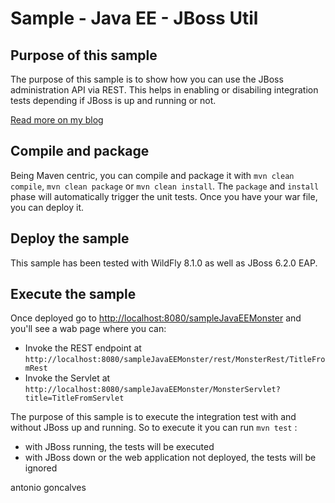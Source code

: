 # Sample - Java EE - JBoss Util

## Purpose of this sample

The purpose of this sample is to show how you can use the JBoss administration API via REST. This helps in enabling or disabiling integration tests depending if JBoss is up and running or not. 

[Read more on my blog](http://antoniogoncalves.org/2013/07/03/monster-component-in-java-ee-7/)

## Compile and package

Being Maven centric, you can compile and package it with `mvn clean compile`, `mvn clean package` or `mvn clean install`. The `package` and `install` phase will automatically trigger the unit tests. Once you have your war file, you can deploy it.

## Deploy the sample

This sample has been tested with WildFly 8.1.0 as well as JBoss 6.2.0 EAP.

## Execute the sample

Once deployed go to [http://localhost:8080/sampleJavaEEMonster](http://localhost:8080/sampleJavaEEMonster) and you'll see a wab page where you can:

* Invoke the REST endpoint at `http://localhost:8080/sampleJavaEEMonster/rest/MonsterRest/TitleFromRest`
* Invoke the Servlet at `http://localhost:8080/sampleJavaEEMonster/MonsterServlet?title=TitleFromServlet`

The purpose of this sample is to execute the integration test with and without JBoss up and running. So to execute it you can run `mvn test` :

* with JBoss running, the tests will be executed
* with JBoss down or the web application not deployed, the tests will be ignored

<div class="footer">
    <span class="footerTitle"><span class="uc">a</span>ntonio <span class="uc">g</span>oncalves</span>
</div>
